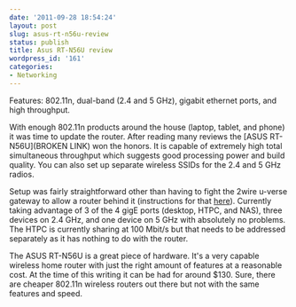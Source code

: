 ```yaml
---
date: '2011-09-28 18:54:24'
layout: post
slug: asus-rt-n56u-review
status: publish
title: Asus RT-N56U review
wordpress_id: '161'
categories:
- Networking
---
```


Features: 802.11n, dual-band (2.4 and 5 GHz), gigabit ethernet ports, and high throughput.

With enough 802.11n products around the house (laptop, tablet, and phone) it was time to update the router. After reading many reviews the [ASUS RT-N56U](BROKEN LINK) won the honors. It is capable of extremely high total simultaneous throughput which suggests good processing power and build quality. You can also set up separate wireless SSIDs for the 2.4 and 5 GHz radios.

Setup was fairly straightforward other than having to fight the 2wire u-verse gateway to allow a router behind it (instructions for that [here](http://forums.att.com/t5/Residential-Gateway/U-verse-for-BUSINESS-2Wire-3600HGV-bridge-mode-or-another-AT-amp/m-p/2707755#M182)). Currently taking advantage of 3 of the 4 gigE ports (desktop, HTPC, and NAS), three devices on 2.4 GHz, and one device on 5 GHz with absolutely no problems. The HTPC is currently sharing at 100 Mbit/s but that needs to be addressed separately as it has nothing to do with the router.

The ASUS RT-N56U is a great piece of hardware. It's a very capable wireless home router with just the right amount of features at a reasonable cost. At the time of this writing it can be had for around $130. Sure, there are cheaper 802.11n wireless routers out there but not with the same features and speed.
